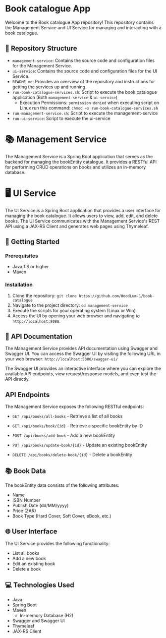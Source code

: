 # Book catalogue App

Welcome to the Book catalogue App repository! This repository contains the Management Service and UI Service for managing and interacting with a book catalogue.

## 📂 Repository Structure

- `management-service`: Contains the source code and configuration files for the Management Service.
- `ui-service`: Contains the source code and configuration files for the UI Service.
- `README.md`: Provides an overview of the repository and instructions for getting the services up and running.
- `run-book-catalogue-services.sh`: Script to execute the book catalogue application (Both `management-service` & `ui-service`)
  - Execution Permissions: `permission denied` when executing script on Linux run this command: `chmod +x run-book-catalogue-services.sh`
- `run-management-service.sh`: Script to execute the management-service
- `run-ui-service`: Script to execute the ui-service


# 📚 Management Service

The Management Service is a Spring Boot application that serves as the backend for managing the bookEntity catalogue. It provides a RESTful API for performing CRUD operations on books and utilizes an in-memory database.

# 🖥️ UI Service

The UI Service is a Spring Boot application that provides a user interface for managing the book catalogue.
It allows users to view, add, edit, and delete books. The UI Service communicates with the Management Service's
REST API using a JAX-RS Client and generates web pages using Thymeleaf.

## 🚀 Getting Started

### Prerequisites
- Java 1.8 or higher
- Maven

### Installation
1. Clone the repository: `git clone https://github.com/HoodLum-1/book-catalogue`
2. Navigate to the project directory: `cd management-service`
3. Execute the scripts for your operating system (Linux or Win)
4. Access the UI by opening your web browser and navigating to `http://localhost:8080`.

## 📖 API Documentation

The Management Service provides API documentation using Swagger and Swagger UI. You can access the Swagger UI by
visiting the following URL in your web browser: `http://localhost:5000/swagger-ui/
`

The Swagger UI provides an interactive interface where you can explore the available API endpoints, view request/response models, and even test the API directly.

## API Endpoints
The Management Service exposes the following RESTful endpoints:

- `GET /api/books/all-books` - Retrieve a list of all books

- `GET /api/books/book/{id}` - Retrieve a specific bookEntity by ID

- `POST /api/books/add-book` - Add a new bookEntity

- `PUT /api/books/update-book/{id}` - Update an existing bookEntity

- `DELETE /api/books/delete-book/{id}` - Delete a bookEntity

## 📚 Book Data

The bookEntity data consists of the following attributes:

- Name
- ISBN Number
- Publish Date (dd/MM/yyyy)
- Price (ZAR)
- Book Type (Hard Cover, Soft Cover, eBook, etc.)

## 🌐 User Interface

The UI Service provides the following functionality:

- List all books
- Add a new book
- Edit an existing book
- Delete a book


## 💻 Technologies Used

- Java
- Spring Boot
- Maven
  - In-memory Database (H2)
- Swagger and Swagger UI
- Thymeleaf
- JAX-RS Client
